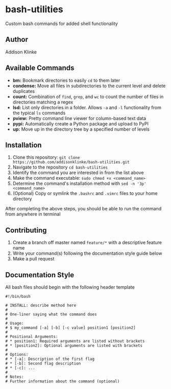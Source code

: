 # bash-utilities
Custom bash commands for added shell functionality

## Author

Addison Klinke

## Available Commands

* **bm:** Bookmark directories to easily `cd` to them later
* **condense:** Move all files in subdirectories to the current level and delete duplicates
* **count:** Combination of `find`, `grep`, and `wc` to count the number of files in directories matching a regex
* **lsd:** List only directories in a folder. Allows `-a` and `-l` functionality from the typical `ls` commands
* **pview:** Pretty command line viewer for column-based text data
* **pypi:** Automatically create a Python package and upload to PyPI
* **up:** Move up in the directory tree by a specified number of levels

## Installation

1. Clone this repository: `git clone https://github.com/addisonklinke/bash-utilities.git`
2. Navigate to the repository `cd bash-utilities`
3. Identify the command you are interested in from the list above
4. Make the command executable: `sudo chmod +x <command_name>`
5. Determine the command's installation method with `sed -n '3p' <command_name>`
6. (Optional) Copy or symlink the `.bashrc` and `.vimrc` files to your home directory

After completing the above steps, you should be able to run the command from anywhere in terminal

## Contributing

1. Create a branch off master named `feature/*` with a descriptive feature name
2. Write your command(s) following the documentation style guide below
3. Make a pull request

## Documentation Style

All bash files should begin with the following header template
```
#!/bin/bash

# INSTALL: describe method here
#
# One-liner saying what the command does
#
# Usage:
# $ my_command [-a] [-b] [-c value] position1 [position2]
#
# Positional Arguments:
# * position1: Required arguments are listed without brackets
# * [position2]: Optional arguments are listed with brackets
#
# Options:
# * [-a]: Description of the first flag
# * [-b]: Second flag description
# * [-c]: ...
#
# Notes:
# Further information about the command (optional)
```
